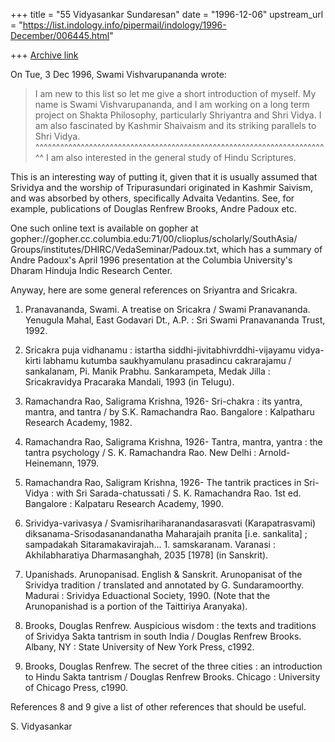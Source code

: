 +++
title = "55 Vidyasankar Sundaresan"
date = "1996-12-06"
upstream_url = "https://list.indology.info/pipermail/indology/1996-December/006445.html"

+++
[Archive link](https://list.indology.info/pipermail/indology/1996-December/006445.html)



On Tue, 3 Dec 1996, Swami Vishvarupananda wrote:

> I am new to this list so let me give a short introduction of myself. My
> name is Swami Vishvarupananda, and I am working on a long term project on
> Shakta Philosophy, particularly Shriyantra and Shri Vidya. I am also
> fascinated by Kashmir Shaivaism and its striking parallels to Shri Vidya.
  ^^^^^^^^^^^^^^^^^^^^^^^^^^^^^^^^^^^^^^^^^^^^^^^^^^^^^^^^^^^^^^^^^^^^^^^^
> I am also interested in the general study of Hindu Scriptures.
> 

This is an interesting way of putting it, given that it is usually assumed
that Srividya and the worship of Tripurasundari originated in Kashmir
Saivism, and was absorbed by others, specifically Advaita Vedantins. See,
for example, publications of Douglas Renfrew Brooks, Andre Padoux etc. 

One such online text is available on gopher at 
gopher://gopher.cc.columbia.edu:71/00/clioplus/scholarly/SouthAsia/
Groups/institutes/DHIRC/VedaSeminar/Padoux.txt, which has a summary of
Andre Padoux's April 1996 presentation at the Columbia University's Dharam
Hinduja Indic Research Center. 

Anyway, here are some general references on Sriyantra and Sricakra.

1. Pranavananda, Swami.
     A treatise on Sricakra / Swami Pranavananda.  Yenugula Mahal, East
   Godavari Dt., A.P. : Sri Swami Pranavananda Trust, 1992.

2. Sricakra puja vidhanamu : istartha siddhi-jivitabhivrddhi-vijayamu
   vidya-kirti labhamu kutumba saukhyamulanu prasadincu cakrarajamu /
   sankalanam, Pi. Manik Prabhu.  Sankarampeta, Medak Jilla :
   Sricakravidya Pracaraka Mandali, 1993 (in Telugu).

3. Ramachandra Rao, Saligrama Krishna, 1926-
      Sri-chakra : its yantra, mantra, and tantra / by S.K. Ramachandra
   Rao. Bangalore : Kalpatharu Research Academy, 1982.

4. Ramachandra Rao, Saligrama Krishna, 1926-
      Tantra, mantra, yantra : the tantra psychology / S. K. Ramachandra
   Rao. New Delhi : Arnold-Heinemann, 1979.

5. Ramachandra Rao, Saligram Krishna, 1926-
     The tantrik practices in Sri-Vidya : with Sri Sarada-chatussati /
   S. K. Ramachandra Rao.  1st ed.  Bangalore : Kalpataru Research
   Academy, 1990.

6. Srividya-varivasya / Svamisrihariharanandasarasvati (Karapatrasvami)
   diksanama-Srisodasanandanatha Maharajaih pranita [i.e. sankalita] ;
   sampadakah Sitaramakavirajah...  1. samskaranam.  Varanasi :
   Akhilabharatiya Dharmasanghah, 2035 [1978] (in Sanskrit).

7. Upanishads. Arunopanisad. English & Sanskrit.
      Arunopanisat of the Srividya tradition / translated and annotated by
   G. Sundaramoorthy.  Madurai : Srividya Eduactional Society, 1990.
   (Note that the Arunopanishad is a portion of the Taittiriya Aranyaka).

8. Brooks, Douglas Renfrew.
     Auspicious wisdom : the texts and traditions of Srividya Sakta
   tantrism in south India / Douglas Renfrew Brooks.  Albany, NY : State
   University of New York Press, c1992.

9. Brooks, Douglas Renfrew.
     The secret of the three cities : an introduction to Hindu Sakta
   tantrism / Douglas Renfrew Brooks.  Chicago : University of Chicago
   Press, c1990.

References 8 and 9 give a list of other references that should be useful. 

S. Vidyasankar





